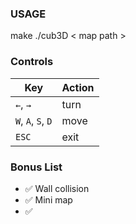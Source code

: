 ### USAGE

make
./cub3D       < map path >

### Controls

| Key | Action |
|---|---|
| `←`, `→` | turn |
| `W`, `A`, `S`, `D` | move |
| `ESC` |	exit |

### Bonus List

- ✅ Wall collision
- ✅ Mini map
- ✅
